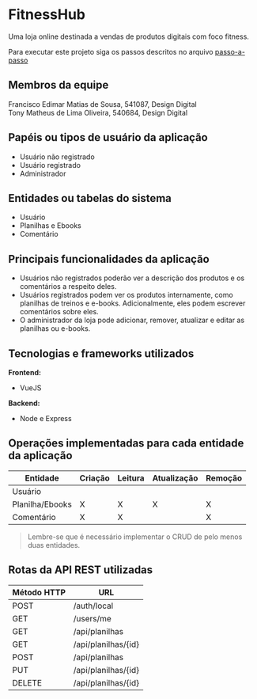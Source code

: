 # FitnessHub   

Uma loja online destinada a vendas de produtos digitais com foco fitness.

Para executar este projeto siga os passos descritos no arquivo [passo-a-passo](passo-a-passo.md)

## Membros da equipe

Francisco Edimar Matias de Sousa, 541087, Design Digital <br>
Tony Matheus de Lima Oliveira, 540684, Design Digital

## Papéis ou tipos de usuário da aplicação

- Usuário não registrado
- Usuário registrado
- Administrador

## Entidades ou tabelas do sistema

- Usuário
- Planilhas e Ebooks
- Comentário

## Principais funcionalidades da aplicação

- Usuários não registrados poderão ver a descrição dos produtos e os comentários a respeito deles.
- Usuários registrados podem ver os produtos internamente, como planilhas de treinos e e-books. Adicionalmente, eles podem escrever comentários sobre eles.
- O administrador da loja pode adicionar, remover, atualizar e editar as planilhas ou e-books.

## Tecnologias e frameworks utilizados

**Frontend:**

- VueJS

**Backend:**

- Node e Express


## Operações implementadas para cada entidade da aplicação


| Entidade| Criação | Leitura | Atualização | Remoção |
| --- | --- | --- | --- | --- |
| Usuário |  |  |  |  |
| Planilha/Ebooks | X  | X |  X | X |
| Comentário | X |  X  |  | X |

> Lembre-se que é necessário implementar o CRUD de pelo menos duas entidades.

## Rotas da API REST utilizadas

| Método HTTP | URL |
| --- | --- |
| POST | /auth/local |
| GET | /users/me |
| GET | /api/planilhas |
| GET | /api/planilhas/{id} |
| POST | /api/planilhas |
| PUT | /api/planilhas/{id} |
| DELETE | /api/planilhas/{id} |
